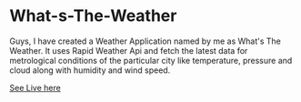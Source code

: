 # What-s-The-Weather
Guys, I have created a Weather Application named by me as What's The Weather. It uses Rapid Weather Api and fetch the latest data for metrological conditions of the particular city like temperature, pressure and cloud along with humidity and wind speed.


<a href = "facebook-5dc11.web.app">See Live here</a>
